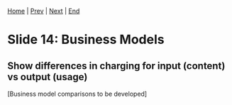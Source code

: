 [Home](slide-01-title.md) | [Prev](slide-13-licenses.md) | [Next](slide-15-appendix.md) | [End](slide-16-appendix-research.md)

# Slide 14: Business Models

## Show differences in charging for input (content) vs output (usage)

[Business model comparisons to be developed]

